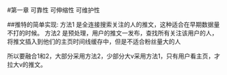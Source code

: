 #第一章 可靠性 可伸缩性 可维护性

##推特的简单实现:
方法1 是全连接搜索关注的人的推文，这种适合在早期数据量不打的时候。
方法2 是预处理，用户的推文一发布，查找所有关注该用户的人，将推文插入到他们的主页时间线缓存中，但是不适合粉丝量大的人

所以要融合1和2，大部分采用方法2，少部分大v采用方法1，只有用户看主页，才拉大v的推文。

